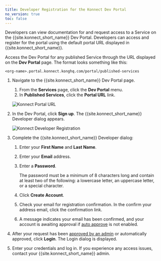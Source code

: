 ```yaml
---
title: Developer Registration for the Konnect Dev Portal
no_version: true
toc: false
---
```


Developers can view documentation for and request access to a Service on the
{{site.konnect_short_name}} Dev Portal. Developers can access and register for the
portal using the default portal URL displayed in {{site.konnect_short_name}}.

Access the Dev Portal for any published Service through the URL
displayed on the **Dev Portal** page. The format looks something like this:

```
<org-name>.portal.konnect.konghq.com/portal/published-services
```

1. Navigate to the {{site.konnect_short_name}} Dev Portal page.

   1. From the **Services** page, click the **Dev Portal** menu.
   2. In **Published Services**, click the **Portal URL** link.

   ![Konnect Portal URL](/assets/images/docs/konnect/konnect-pub-services-portal-url.png)

2. In the Dev Portal, click **Sign up**. The {{site.konnect_short_name}} Developer dialog appears.

   ![Konnect Developer Registration](/assets/images/docs/konnect/konnect-dev-sign-up.png)

3. Complete the {{site.konnect_short_name}} Developer dialog:

   1. Enter your **First Name** and **Last Name**.

   2. Enter your **Email** address.

   3. Enter a **Password**.

      The password must be a minimum of 8 characters long and contain at least two of the
      following: a lowercase letter, an uppercase letter, or a special
      character.

   4. Click **Create Account**.

   5. Check your email for registration confirmation. In the confirm your address email, click the confirmation link.

   6. A message indicates your email has been confirmed, and your account is awaiting approval
      if [auto approve](/konnect/dev-portal/administrators/auto-approve-devs-apps) is not enabled.

6. After your request has been [approved by an admin](/konnect/dev-portal/administrators/manage-devs) or automatically approved,
   click **Login**. The Login dialog is displayed.

7. Enter your credentials and log in. If you experience any access issues, contact your {{site.konnect_short_name}} admin.
